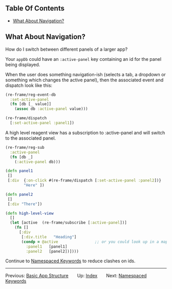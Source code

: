 <!-- START doctoc generated TOC please keep comment here to allow auto update -->
<!-- DON'T EDIT THIS SECTION, INSTEAD RE-RUN doctoc TO UPDATE -->
## Table Of Contents

- [What About Navigation?](#what-about-navigation)

<!-- END doctoc generated TOC please keep comment here to allow auto update -->


## What About Navigation?

How do I switch between different panels of a larger app?

Your `appDb` could have an `:active-panel` key containing an id for the panel being displayed.


When the user does something navigation-ish (selects a tab, a dropdown or something which changes the active panel), then the associated event and dispatch look like this:

```clj
(re-frame/reg-event-db
  :set-active-panel
  (fn [db [_ value]]
    (assoc db :active-panel value)))

(re-frame/dispatch 
  [:set-active-panel :panel1])
```

A high level reagent view has a subscription to :active-panel and will switch to the associated panel.

```clj
(re-frame/reg-sub
  :active-panel
  (fn [db _]
    (:active-panel db)))

(defn panel1
 []
 [:div  {:on-click #(re-frame/dispatch [:set-active-panel :panel2])}
        "Here" ])

(defn panel2
 []
 [:div "There"])

(defn high-level-view 
  []
  (let [active  (re-frame/subscribe [:active-panel])]
    (fn []
      [:div
       [:div.title   "Heading"]
       (condp = @active                ;; or you could look up in a map
         :panel1   [panel1]
         :panel2   [panel2])])))
```


Continue to [Namespaced Keywords](Namespaced-Keywords.md) to reduce clashes on ids.

***

Previous:  [Basic App Structure](Basic-App-Structure.md)&nbsp;&nbsp;&nbsp;&nbsp;&nbsp;&nbsp;
Up:  [Index](README.md)&nbsp;&nbsp;&nbsp;&nbsp;&nbsp;&nbsp;
Next:  [Namespaced Keywords](Namespaced-Keywords.md)
